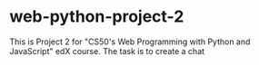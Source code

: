 # web-python-project-2
This is Project 2 for "CS50's Web Programming with Python and JavaScript" edX course. The task is to create a chat
